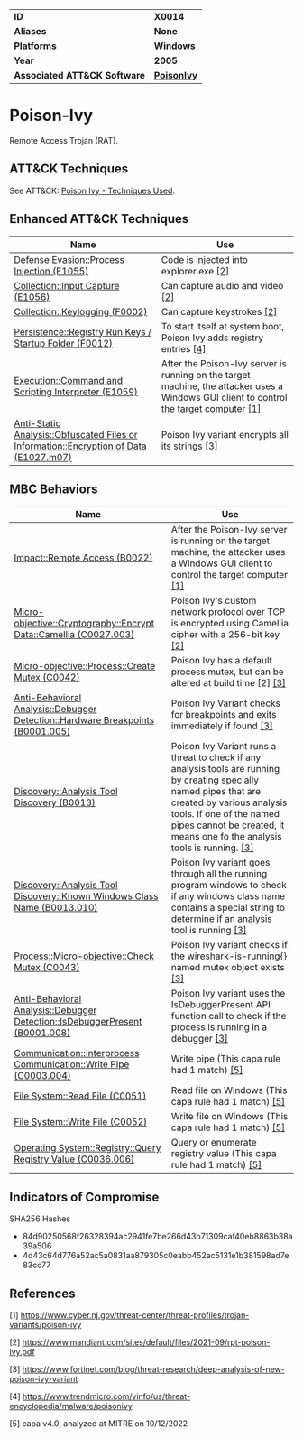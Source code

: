 <table>
<tr>
<td><b>ID</b></td>
<td><b>X0014</b></td>
</tr>
<tr>
<td><b>Aliases</b></td>
<td><b>None</b></td>
</tr>
<tr>
<td><b>Platforms</b></td>
<td><b>Windows</b></td>
</tr>
<tr>
<td><b>Year</b></td>
<td><b>2005</b></td>
</tr>
<tr>
<td><b>Associated ATT&CK Software</b></td>
<td><b><a href="https://attack.mitre.org/software/S0012/">PoisonIvy</a></b></td>
</tr>
</table>


# Poison-Ivy

Remote Access Trojan (RAT).

## ATT&CK Techniques

See ATT&CK: [Poison Ivy - Techniques Used](https://attack.mitre.org/software/S0012/).

## Enhanced ATT&CK Techniques

|Name|Use|
|---|---|
|[Defense Evasion::Process Injection (E1055)](../defense-evasion/process-injection.md)|Code is injected into explorer.exe [[2]](#2) |
|[Collection::Input Capture (E1056)](../collection/input-capture.md)|Can capture audio and video  [[2]](#2) |
|[Collection::Keylogging (F0002)](../collection/keylogging.md)|Can capture keystrokes  [[2]](#2) |
|[Persistence::Registry Run Keys / Startup Folder (F0012)](../persistence/registry-run-keys-startup-folder.md)|To start itself at system boot, Poison Ivy adds registry entries [[4]](#4) |
|[Execution::Command and Scripting Interpreter (E1059)](../execution/command-and-scripting-interpreter.md)|After the Poison-Ivy server is running on the target machine, the attacker uses a Windows GUI client to control the target computer [[1]](#1) |
|[Anti-Static Analysis::Obfuscated Files or Information::Encryption of Data (E1027.m07)](../defense-evasion/obfuscated-files-or-information.md)|Poison Ivy variant encrypts all its strings [[3]](#3) |

## MBC Behaviors

|Name|Use|
|---|---|
|[Impact::Remote Access (B0022)](../impact/remote-access.md)|After the Poison-Ivy server is running on the target machine, the attacker uses a Windows GUI client to control the target computer [[1]](#1) |
|[Micro-objective::Cryptography::Encrypt Data::Camellia (C0027.003)](../micro-behaviors/cryptography/encrypt-data.md)|Poison Ivy's custom network protocol over TCP is encrypted using Camellia cipher with a 256-bit key  [[2]](#2) |
|[Micro-objective::Process::Create Mutex (C0042)](../micro-behaviors/process/create-mutex.md)|Poison Ivy has a default process mutex, but can be altered at build time [2] [[3]](#3) |
|[Anti-Behavioral Analysis::Debugger Detection::Hardware Breakpoints (B0001.005)](../anti-behavioral-analysis/debugger-detection.md)|Poison Ivy Variant checks for breakpoints and exits immediately if found [[3]](#3) |
|[Discovery::Analysis Tool Discovery (B0013)](../discovery/analysis-tool-discovery.md)|Poison Ivy Variant runs a threat to check if any analysis tools are running by creating specially named pipes that are created by various analysis tools. If one of the named pipes cannot be created, it means one fo the analysis tools is running.  [[3]](#3) |
|[Discovery::Analysis Tool Discovery::Known Windows Class Name (B0013.010)](../discovery/analysis-tool-discovery.md)|Poison Ivy variant goes through all the running program windows to check  if any windows class name contains a special string to determine if an analysis tool is running [[3]](#3) |
|[Process::Micro-objective::Check Mutex (C0043)](../micro-behaviors/process/check-mutex.md)|Poison Ivy variant checks if the wireshark-is-running{} named mutex object exists [[3]](#3) |
|[Anti-Behavioral Analysis::Debugger Detection::IsDebuggerPresent (B0001.008)](../anti-behavioral-analysis/debugger-detection.md)|Poison Ivy variant uses the IsDebuggerPresent API function call to check if the process is running in a debugger [[3]](#3) |
|[Communication::Interprocess Communication::Write Pipe (C0003.004)](../micro-behaviors/communication/interprocess-communication.md)|Write pipe (This capa rule had 1 match) [[5]](#5) |
|[File System::Read File (C0051)](../micro-behaviors/file-system/read-file.md)|Read file on Windows (This capa rule had 1 match) [[5]](#5) |
|[File System::Write File (C0052)](../micro-behaviors/file-system/writes-file.md)|Write file on Windows (This capa rule had 1 match) [[5]](#5) |
|[Operating System::Registry::Query Registry Value (C0036.006)](../micro-behaviors/operating-system/registry.md)|Query or enumerate registry value (This capa rule had 1 match) [[5]](#5) |

## Indicators of Compromise

SHA256 Hashes
- 84d90250568f26328394ac2941fe7be266d43b71309caf40eb8863b38a39a506
- 4d43c64d776a52ac5a0831aa879305c0eabb452ac5131e1b381598ad7e83cc77

## References

<a name="1">[1]</a> https://www.cyber.nj.gov/threat-center/threat-profiles/trojan-variants/poison-ivy

<a name="2">[2]</a> https://www.mandiant.com/sites/default/files/2021-09/rpt-poison-ivy.pdf

<a name="3">[3]</a> https://www.fortinet.com/blog/threat-research/deep-analysis-of-new-poison-ivy-variant

<a name="4">[4]</a> https://www.trendmicro.com/vinfo/us/threat-encyclopedia/malware/poisonivy

<a name="5">[5]</a> capa v4.0, analyzed at MITRE on 10/12/2022

